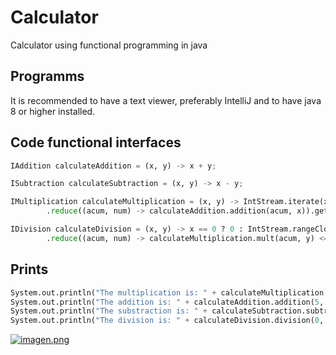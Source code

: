 # Calculator

Calculator using functional programming in java

## Programms

It is recommended to have a text viewer, preferably IntelliJ and to have java 8 or higher installed.




## Code functional interfaces

```python
IAddition calculateAddition = (x, y) -> x + y;

ISubtraction calculateSubtraction = (x, y) -> x - y;

IMultiplication calculateMultiplication = (x, y) -> IntStream.iterate(x, i -> i).limit(y)
        .reduce((acum, num) -> calculateAddition.addition(acum, x)).getAsInt();

IDivision calculateDivision = (x, y) -> x == 0 ? 0 : IntStream.rangeClosed(0, x)
        .reduce((acum, num) -> calculateMultiplication.mult(acum, y) <= x ? acum + 1 : acum).getAsInt() - 1;

```
## Prints

```python
System.out.println("The multiplication is: " + calculateMultiplication.mult(2, 6));
System.out.println("The addition is: " + calculateAddition.addition(5, 8));
System.out.println("The substraction is: " + calculateSubtraction.subtraction(8, 7));
System.out.println("The division is: " + calculateDivision.division(0, 9));

```

[![imagen.png](https://i.postimg.cc/sDTM9tt1/imagen.png)](https://postimg.cc/xcbj9FjS)